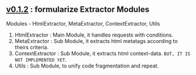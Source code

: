 ## [v0.1.2]() : formularize Extractor Modules
Modules - HtmlExtractor, MetaExtractor, ContextExtractor, Utils
  
 1. HtmlExtractor : Main Module, it handles requests with conditions.
 2. MetaExtractor : Sub Module, it extracts html metatags according to theirs criteria.
 3. ContextExtractor : Sub Module, it extracts html context-data. `BUT, IT IS NOT IMPLEMENTED YET`.
 4. Utils : Sub Module, to unify code fragmentation and repeat. 